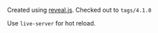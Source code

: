 Created using [reveal.js](https://github.com/hakimel/reveal.js). Checked out to `tags/4.1.0`

Use `live-server` for hot reload.
